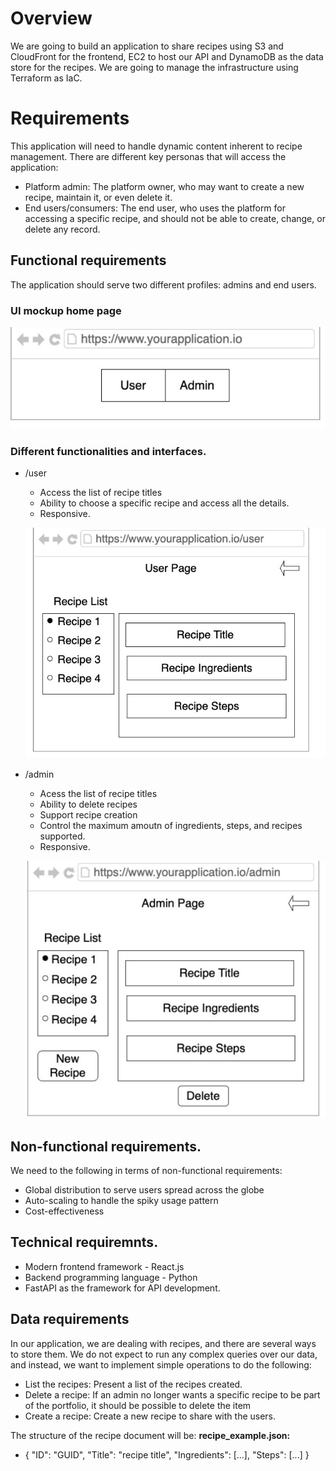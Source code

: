 # Overview
We are going to build an application to share recipes using S3 and CloudFront for the frontend, EC2 to host our API and DynamoDB as the data store for the recipes. We are going to manage the infrastructure using Terraform as IaC.

# Requirements
This application will need to handle dynamic content inherent to recipe management. There are different key personas that will access the application:
 - Platform admin: The platform owner, who may want to create a new recipe, maintain it, or even delete it.
 - End users/consumers: The end user, who uses the platform for accessing a specific recipe, and should not be able to create, change, or delete any record.

## Functional requirements
The application should serve two different profiles: admins and end users.

### UI mockup home page
![home page](images/mockup/home-page.PNG)

### Different functionalities and interfaces.
 - /user
    - Access the list of recipe titles
    - Ability to choose a specific recipe and access all the details.
    - Responsive.

    ![user page](images/mockup/user-page.PNG)

 - /admin
    - Acess the list of recipe titles
    - Ability to delete recipes
    - Support recipe creation
    - Control the maximum amoutn of ingredients, steps, and recipes supported.
    - Responsive.

    ![admin page](images/mockup/admin-page.PNG)

## Non-functional requirements.
We need to the following in terms of non-functional requirements:
 - Global distribution to serve users spread across the globe
 - Auto-scaling to handle the spiky usage pattern
 - Cost-effectiveness

## Technical requiremnts.
 - Modern frontend framework - React.js
 - Backend programming language - Python
 - FastAPI as the framework for API development.

## Data requirements
In our application, we are dealing with recipes, and there are several ways to store them. We do not
expect to run any complex queries over our data, and instead, we want to implement simple
operations to do the following:
 - List the recipes: Present a list of the recipes created.
 - Delete a recipe: If an admin no longer wants a specific recipe to be part of the portfolio, it should be possible to delete the item
 - Create a recipe: Create a new recipe to share with the users.

The structure of the recipe document will be:
**recipe_example.json:**
 - {
        "ID": "GUID",
        "Title": "recipe title",
        "Ingredients": [...],
        "Steps": [...]
 }


